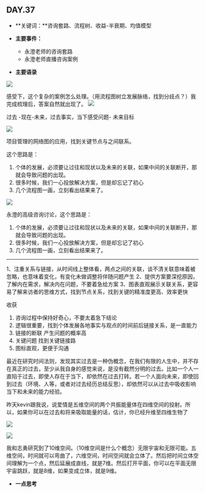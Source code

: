 ## DAY.37
+ **关键词：**咨询套路、流程树、收益-半衰期、均值模型
+ **主要事件：**
    + 永澄老师的咨询套路
    + 永澄老师直播咨询案例
    
    
+ **主要语录**


![](./_image/de292ff253af727f4895e46f271dd84.jpg)

感受下，这个复杂的案例怎么处理。（用流程图树立发展脉络，找到分歧点？）我完成梳理后，答案自然就出现了。
![](./_image/75457ca23b274dfd204f9d1f3f345fe.jpg)

过去 -现在-未来，过去事实，当下感受问题- 未来目标


![](./_image/3527ff28d54956f1e493e90d6c343c4.jpg)

项目管理的网络图的应用，找到关键节点与之间联系。

这个思路是：

1. 个体的发展，必须要让过往和现状以及未来的关联，如果中间的关联断开，那就会导致问题的出现。
2. 很多时候，我们一心投放解决方案，但是却忘记了初心
3. 几个流程图一画，立刻看出结果来了。


![](./_image/fc5fe0bd7e7641f787e93b0f0cf4183.jpg)

永澄的高级咨询讨论，这个思路是：

1. 个体的发展，必须要让过往和现状以及未来的关联，如果中间的关联断开，那就会导致问题的出现。
2. 很多时候，我们一心投放解决方案，但是却忘记了初心
3. 几个流程图一画，立刻看出结果来了。
-----
1、注重关系与链接，从时间线上整体看，两点之间的关联，谈不清关联意味着被忽略，也意味着变化，有变化未做调整将伴随问题产生
2、提供方案要深挖原因，了解内在需求，解决内在问题，不要着急给方案
3、图表直观展示关联关系，更容易了解来访者的思维方式，找到节点关系，找到关键的精准度更高、效率更快

收获
1. 咨询过程中保持好奇心，不要太着急下结论
2. 逻辑很重要，找到个体发展各地事实与观点的时间前后链接关系，是一直能力
3. 链接的断联 产生问题的概率高
4. 关键问题 找到关键链接路
5. 图标直观，更便于沟通



最近在研究时间法则，发现其实过去是一种伪概念，在我们有限的人生中，并不存在真正的过去，至少从我自身的感觉来说，是没有截然分明的过去。比如一个人一直陷于过去，即使人存在于当下，却依然在过去打转。若一个人面向未来，即使回到过去（环境、人等，或者对过去经历总结反思），却依然可以从过去中吸收影响当下和未来的能力经验。

昨天kevin跟我说，说爱情是五维空间的两个共振能量体在四维空间的投射。所以，如果你可以在过去和将来吸取能量的话，估计，你已经升维至四维生物了


![](./_image/8ef42bb0fc752db9f82d2f4eca6ac2d.jpg)


![](./_image/bea305af4d944aab0dfafad8cb0768e.jpg)

我和志勇研究到了10维空间。（10维空间是什么个概念）无限宇宙和无限可能。五维空间，时间就可以弯曲了，六维空间，时间空间就会立体了。然后把时间立体空间理解为一个点，然后延展成直线，就是7维。然后打开平面，你可以在平面无限宇宙跳跃，就是8维，如果变成立体，就是9维。


+ **一点思考**